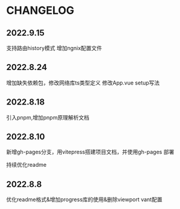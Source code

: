 # CHANGELOG
## 2022.9.15

支持路由history模式
增加ngnix配置文件

## 2022.8.24

增加缺失依赖包，修改网络库ts类型定义
修改App.vue setup写法

## 2022.8.18

引入pnpm,增加pnpm原理解析文档

## 2022.8.10

新增gh-pages分支，用vitepress搭建项目文档，并使用gh-pages 部署

持续优化readme

## 2022.8.8 

优化readme格式&增加progress库的使用&删除viewport vant配置